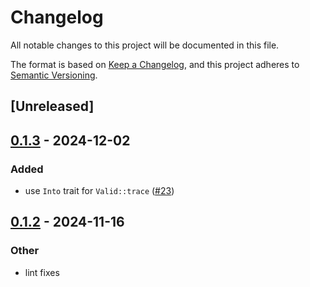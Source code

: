 # Changelog

All notable changes to this project will be documented in this file.

The format is based on [Keep a Changelog](https://keepachangelog.com/en/1.0.0/),
and this project adheres to [Semantic Versioning](https://semver.org/spec/v2.0.0.html).

## [Unreleased]

## [0.1.3](https://github.com/tailcallhq/tailcall-valid/compare/v0.1.2...v0.1.3) - 2024-12-02

### Added

- use `Into` trait for `Valid::trace` ([#23](https://github.com/tailcallhq/tailcall-valid/pull/23))

## [0.1.2](https://github.com/tailcallhq/tailcall-valid/compare/v0.1.1...v0.1.2) - 2024-11-16

### Other

- lint fixes
